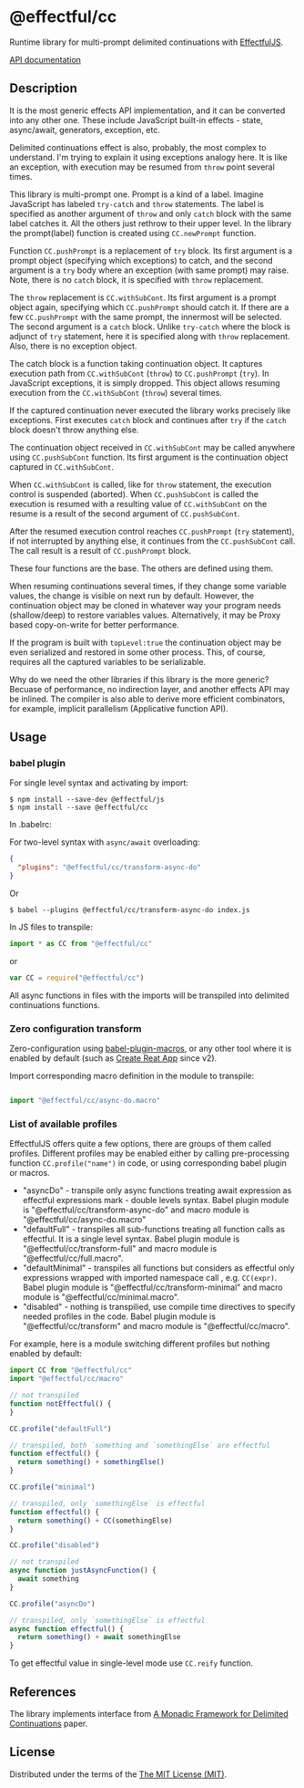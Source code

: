 # @effectful/cc

Runtime library for multi-prompt delimited continuations with
[EffectfulJS](https://github.com/awto/effectfuljs).

[API documentation](api/README.md)

## Description

It is the most generic effects API implementation, and it can be
converted into any other one. These include JavaScript built-in
effects - state, async/await, generators, exception, etc.

Delimited continuations effect is also, probably, the most complex to
understand. I'm trying to explain it using exceptions analogy here. It
is like an exception, with execution may be resumed from `throw` point
several times.

This library is multi-prompt one. Prompt is a kind of a label. Imagine
JavaScript has labeled `try-catch` and `throw` statements. The label
is specified as another argument of `throw` and only `catch` block
with the same label catches it. All the others just rethrow to their
upper level. In the library the prompt(label) function is created
using `CC.newPrompt` function.

Function `CC.pushPrompt` is a replacement of `try` block. Its first
argument is a prompt object (specifying which exceptions) to catch,
and the second argument is a `try` body where an exception (with same
prompt) may raise.  Note, there is no `catch` block, it is specified
with `throw` replacement.

The `throw` replacement is `CC.withSubCont`.  Its first argument is a
prompt object again, specifying which `CC.pushPrompt` should catch
it. If there are a few `CC.pushPrompt` with the same prompt, the
innermost will be selected. The second argument is a `catch`
block. Unlike `try-catch` where the block is adjunct of `try`
statement, here it is specified along with `throw` replacement. Also,
there is no exception object.

The catch block is a function taking continuation object. It captures
execution path from `CC.withSubCont` (`throw`) to `CC.pushPrompt`
(`try`). In JavaScript exceptions, it is simply dropped. This object
allows resuming execution from the `CC.withSubCont` (`throw`) several
times.

If the captured continuation never executed the library works
precisely like exceptions. First executes `catch` block and continues
after `try` if the `catch` block doesn't throw anything else.

The continuation object received in `CC.withSubCont` may be called
anywhere using `CC.pushSubCont` function. Its first argument is the
continuation object captured in `CC.withSubCont`.

When `CC.withSubCont` is called, like for `throw` statement, the
execution control is suspended (aborted). When `CC.pushSubCont` is
called the execution is resumed with a resulting value of
`CC.withSubCont` on the resume is a result of the second argument of
`CC.pushSubCont`.

After the resumed execution control reaches `CC.pushPrompt` (`try`
statement), if not interrupted by anything else, it continues from the
`CC.pushSubCont` call. The call result is a result of `CC.pushPrompt`
block.

These four functions are the base. The others are defined using them.

When resuming continuations several times, if they change some
variable values, the change is visible on next run by
default. However, the continuation object may be cloned in whatever
way your program needs (shallow/deep) to restore variables
values. Alternatively, it may be Proxy based copy-on-write for better
performance.

If the program is built with `topLevel:true` the continuation object
may be even serialized and restored in some other process. This, of
course, requires all the captured variables to be serializable.

Why do we need the other libraries if this library is the more
generic? Becuase of performance, no indirection layer, and another
effects API may be inlined.  The compiler is also able to derive more
efficient combinators, for example, implicit parallelism (Applicative
function API).

## Usage

### babel plugin

For single level syntax and activating by import:

```
$ npm install --save-dev @effectful/js
$ npm install --save @effectful/cc
```

In .babelrc:

For two-level syntax with `async/await` overloading:

```json
{
  "plugins": "@effectful/cc/transform-async-do"
}
```

Or

```
$ babel --plugins @effectful/cc/transform-async-do index.js
```

In JS files to transpile:

```javascript
import * as CC from "@effectful/cc"
```

or

```javascript
var CC = require("@effectful/cc")

```

All async functions in files with the imports will be transpiled into delimited
continuations functions.

### Zero configuration transform

Zero-configuration using
[babel-plugin-macros](https://github.com/kentcdodds/babel-plugin-macros),
or any other tool where it is enabled by default (such as 
[Create Reat App](https://github.com/facebook/create-react-app) since v2).

Import corresponding macro definition in the module to transpile:

```javascript

import "@effectful/cc/async-do.macro"

```

### List of available profiles

EffectfulJS offers quite a few options, there are groups of them called
profiles.  Different profiles may be enabled either by calling pre-processing
function `CC.profile("name")` in code, or using corresponding babel plugin or
macros.

 * "asyncDo" - transpile
    only async functions treating await expression as effectful expressions
    mark - double levels syntax. Babel plugin module is "@effectful/cc/transform-async-do" 
    and macro module is "@effectful/cc/async-do.macro" 
 * "defaultFull" - transpiles all sub-functions treating all function calls as effectful. 
    It is a single level syntax. Babel plugin module is "@effectful/cc/transform-full" 
    and macro module is "@effectful/cc/full.macro".
 * "defaultMinimal" - transpiles all functions but considers as effectful only
    expressions wrapped with imported namespace call , e.g. `CC(expr)`. Babel plugin
    module is "@effectful/cc/transform-minimal" and macro module is
    "@effectful/cc/minimal.macro".
 * "disabled" - nothing is transpilied, use compile time directives to specify
   needed profiles in the code.  Babel plugin module is "@effectful/cc/transform" and
   macro module is "@effectful/cc/macro".

For example, here is a module switching different profiles but nothing enabled
by default:

```javascript
import CC from "@effectful/cc"
import "@effectful/cc/macro"

// not transpiled
function notEffectful() {
}

CC.profile("defaultFull")

// transpiled, both `something and `somethingElse` are effectful
function effectful() {
  return something() + somethingElse()
}

CC.profile("minimal")

// transpiled, only `somethingElse` is effectful
function effectful() {
  return something() + CC(somethingElse)
}

CC.profile("disabled")

// not transpiled
async function justAsyncFunction() {
  await something
}

CC.profile("asyncDo")

// transpiled, only `somethingElse` is effectful
async function effectful() {
  return something() + await somethingElse
}
```

To get effectful value in single-level mode use `CC.reify` function.

## References

The library implements interface from [A Monadic Framework for Delimited Continuations][2]
paper.

[1]: http://citeseerx.ist.psu.edu/viewdoc/summary?doi=10.1.1.43.8213
     "Representing Monads, Andrzej Filinski."
[2]: http://www.cs.indiana.edu/cgi-bin/techreports/TRNNN.cgi?trnum=TR615
     "A Monadic Framework for Delimited Continuations, R. Kent Dybvig, Simon Peyton Jones, Amr Sabry."

## License

Distributed under the terms of the [The MIT License (MIT)](LICENSE). 


